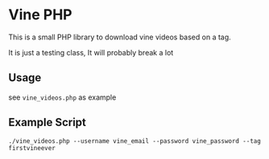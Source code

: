 # Vine PHP

This is a small PHP library to download vine videos based on a tag.

It is just a testing class, It will probably break a lot

## Usage

see `vine_videos.php` as example

## Example Script

	./vine_videos.php --username vine_email --password vine_password --tag firstvineever
